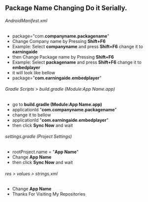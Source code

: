 ## Package Name Changing Do it Serially.
###### AndroidManifest.xml
* package="com.**companyname.packagename**"
* Change Company name by Pressing **Shift+F6**
* Example: Select  **companyname** and press **Shift+F6** change it to **earningaide**
* then Change Package name by Pressing **Shift+F6**
* Example: Select  **packagename** and press **Shift+F6** change it to **embedplayer**
* it will look like bellow
* package="**com.earningaide.embedplayer**"

###### Gradle Scripts > build.gradle (Module:App Name.app)
- go to **build.gradle (Module:App Name.app)**
- applicationId "**com.companyname.packagename**"
- change it to bellow 
- applicationId "**com.earningaide.embedplayer**"
- then click **Sync Now** and wait

###### settings.gradle (Project Settings)
- rootProject.name = "**App Name**"
- Change **App Name**
- then click **Sync Now** and wait

###### res > values > strings.xml
- Change **App Name**
- Thanks For Visiting My Repositories
